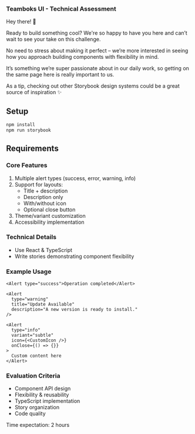 ### Teamboks UI - Technical Assessment

Hey there! 👋

Ready to build something cool? We're so happy to have you here and can’t wait to see your take on this challenge.

No need to stress about making it perfect – we’re more interested in seeing how you approach building components with flexibility in mind. 

It’s something we’re super passionate about in our daily work, so getting on the same page here is really important to us.

As a tip, checking out other Storybook design systems could be a great source of inspiration ✨

## Setup
```bash
npm install
npm run storybook
```

## Requirements

### Core Features
1. Multiple alert types (success, error, warning, info)
2. Support for layouts:
   - Title + description
   - Description only
   - With/without icon
   - Optional close button
3. Theme/variant customization
4. Accessibility implementation

### Technical Details
- Use React & TypeScript
- Write stories demonstrating component flexibility

### Example Usage
```tsx
<Alert type="success">Operation completed</Alert>

<Alert 
  type="warning"
  title="Update Available"
  description="A new version is ready to install."
/>

<Alert 
  type="info"
  variant="subtle"
  icon={<CustomIcon />}
  onClose={() => {}}
>
  Custom content here
</Alert>
```

### Evaluation Criteria
- Component API design
- Flexibility & reusability
- TypeScript implementation
- Story organization
- Code quality

Time expectation: 2 hours